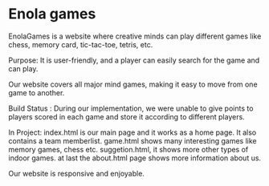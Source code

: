 # Enola games

EnolaGames is a website where creative minds can play different games like chess, memory card,  tic-tac-toe, tetris, etc.

Purpose: It is user-friendly, and a player can easily search for the game and can play.

Our website covers all major mind games, making it easy to move from one game to another.

Build Status : During our implementation, we were unable to give points to players scored in each game and store it according to different players.

In Project:
index.html is our main page and it works as a home page. It also contains a team memberlist.
game.html shows many interesting games like memory games, chess etc.
suggetion.html, it shows more other types of indoor games.
at last the about.html page shows more information about us.

Our website is responsive and enjoyable.

<!--  Pleace see this -->
<!-- project all file is present in master brancs. -->


